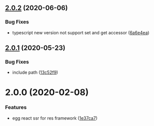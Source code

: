## [2.0.2](https://github.com/easy-team/egg-react-typescript-boilerplate/compare/2.0.1...2.0.2) (2020-06-06)


### Bug Fixes

* typescript new version not support set and get accessor ([6a6e4ea](https://github.com/easy-team/egg-react-typescript-boilerplate/commit/6a6e4ea44c2d835487ce72204c79356e7b353fc8))



## [2.0.1](https://github.com/easy-team/egg-react-typescript-boilerplate/compare/2.0.0...2.0.1) (2020-05-23)


### Bug Fixes

* include path ([13c52f9](https://github.com/easy-team/egg-react-typescript-boilerplate/commit/13c52f98067d950358577e660d5fa141b3efc9dc))



# 2.0.0 (2020-02-08)


### Features

* egg react ssr for res framework ([1e37ca7](https://github.com/easy-team/egg-react-typescript-boilerplate/commit/1e37ca7))



